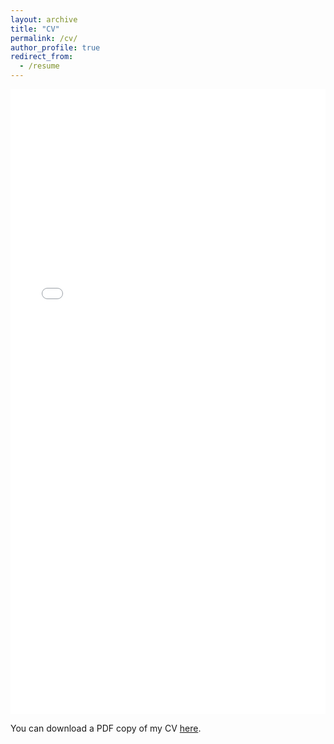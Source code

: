 ```yaml
---
layout: archive
title: "CV"
permalink: /cv/
author_profile: true
redirect_from:
  - /resume
---
```


<iframe src="/files/pdf/CV_YuanjianLi_Oct.pdf" width="100%" height="1000" frameborder="no" border="0" marginwidth="0" marginheight="0"></iframe>

You can download a PDF copy of my CV [here](/files/pdf/CV_YuanjianLi_Oct.pdf).